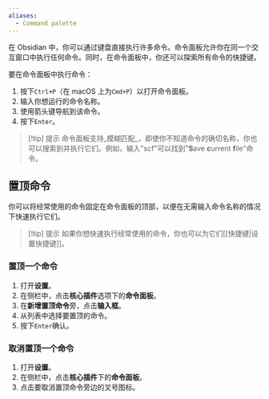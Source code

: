 ```yaml
---
aliases:
  - Command palette
---
```


在 Obsidian 中，你可以通过键盘直接执行许多命令。命令面板允许你在同一个交互窗口中执行任何命令。同时，在命令面板中，你还可以探索所有命令的快捷键。

要在命令面板中执行命令：

1. 按下`Ctrl+P`（在 macOS 上为`Cmd+P`）以打开命令面板。
2. 输入你想运行的命令名称。
3. 使用箭头键导航到该命令。
4. 按下`Enter`。

> [!tip] 提示
> 命令面板支持_模糊匹配_，即使你不知道命令的确切名称，你也可以搜索到并执行它们。例如，输入"scf"可以找到"**S**ave **c**urrent **f**ile"命令。

## 置顶命令

你可以将经常使用的命令固定在命令面板的顶部，以便在无需输入命令名称的情况下快速执行它们。

> [!tip] 提示
> 如果你想快速执行经常使用的命令，你也可以为它们[[快捷键|设置快捷键]]。

### 置顶一个命令

1. 打开**设置**。
2. 在侧栏中，点击**核心插件**选项下的**命令面板**。
3. 在**新增置顶命令**旁，点击**输入框**。
4. 从列表中选择要置顶的命令。
5. 按下`Enter`确认。

### 取消置顶一个命令

1. 打开**设置**。
2. 在侧栏中，点击**核心插件**下的**命令面板**。
3. 点击要取消置顶命令旁边的叉号图标。